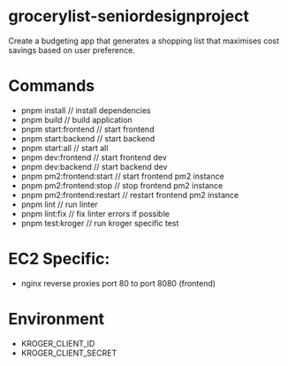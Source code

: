 # grocerylist-seniordesignproject
Create a budgeting app that generates a shopping list that maximises cost savings based on user preference.

# Commands
* pnpm install // install dependencies
* pnpm build // build application
* pnpm start:frontend // start frontend
* pnpm start:backend // start backend
* pnpm start:all // start all
* pnpm dev:frontend // start frontend dev
* pnpm dev:backend // start backend dev
* pnpm pm2:frontend:start // start frontend pm2 instance
* pnpm pm2:frontend:stop // stop frontend pm2 instance
* pnpm pm2:frontend:restart // restart frontend pm2 instance
* pnpm lint // run linter
* pnpm lint:fix // fix linter errors if possible
* pnpm test:kroger // run kroger specific test

# EC2 Specific:
* nginx reverse proxies port 80 to port 8080 (frontend)

# Environment
* KROGER_CLIENT_ID
* KROGER_CLIENT_SECRET